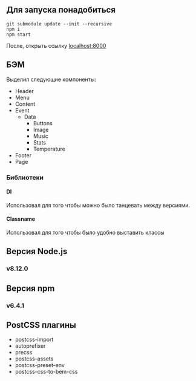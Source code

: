 ## Для запуска понадобиться
```
git submodule update --init --recursive
npm i
npm start
```
После, открыть ссылку [localhost:8000](http://localhost:8000/events)
## БЭМ
Выделил следующие компоненты:
* Header
* Menu
* Content
* Event
    - Data
        - Buttons
        - Image
        - Music
        - Stats
        - Temperature
* Footer
* Page
### Библиотеки
#### DI
Использовал для того чтобы можно было танцевать между версиями.
#### Classname
Использовал для того чтобы было удобно выставить классы
## Версия Node.js
### v8.12.0
## Версия npm
### v6.4.1
## PostCSS плагины
* postcss-import
* autoprefixer
* precss
* postcss-assets
* postcss-preset-env
* postcss-css-to-bem-css
